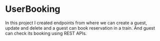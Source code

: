 # UserBooking
In this project I created endpoints from where we can create a guest, update and delete and a guest can book reservation in a train. And guest can check its booking using REST APIs.
